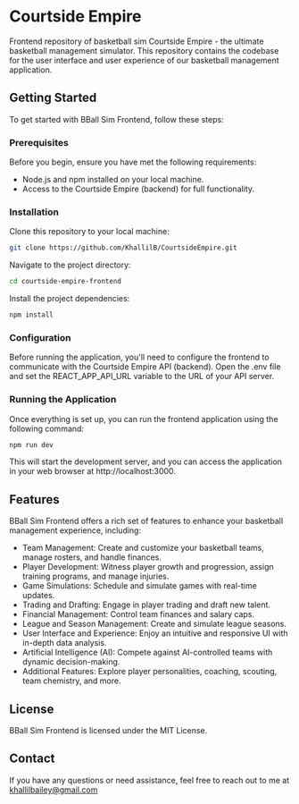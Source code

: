 # Courtside Empire

Frontend repository of basketball sim Courtside Empire - the ultimate basketball management simulator. This repository contains the codebase for the user interface and user experience of our basketball management application.

## Getting Started

To get started with BBall Sim Frontend, follow these steps:

### Prerequisites

Before you begin, ensure you have met the following requirements:

- Node.js and npm installed on your local machine.
- Access to the Courtside Empire (backend) for full functionality.

### Installation

Clone this repository to your local machine:

```sh
git clone https://github.com/KhallilB/CourtsideEmpire.git
```

Navigate to the project directory:

```sh
cd courtside-empire-frontend
```

Install the project dependencies:

```sh
npm install
```

### Configuration

Before running the application, you'll need to configure the frontend to communicate with the Courtside Empire API (backend). Open the .env file and set the REACT_APP_API_URL variable to the URL of your API server.

### Running the Application

Once everything is set up, you can run the frontend application using the following command:

```sh
npm run dev
```

This will start the development server, and you can access the application in your web browser at http://localhost:3000.

## Features

BBall Sim Frontend offers a rich set of features to enhance your basketball management experience, including:

- Team Management: Create and customize your basketball teams, manage rosters, and handle finances.
- Player Development: Witness player growth and progression, assign training programs, and manage injuries.
- Game Simulations: Schedule and simulate games with real-time updates.
- Trading and Drafting: Engage in player trading and draft new talent.
- Financial Management: Control team finances and salary caps.
- League and Season Management: Create and simulate league seasons.
- User Interface and Experience: Enjoy an intuitive and responsive UI with in-depth data analysis.
- Artificial Intelligence (AI): Compete against AI-controlled teams with dynamic decision-making.
- Additional Features: Explore player personalities, coaching, scouting, team chemistry, and more.

## License

BBall Sim Frontend is licensed under the MIT License.

## Contact

If you have any questions or need assistance, feel free to reach out to me at khallilbailey@gmail.com

